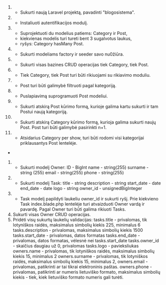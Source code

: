 1. + Sukurti naują Laravel projektą, pavadinti "blogosistema".
2. + Instaliuoti autentifikacijos modulį.
3. + Suprojektuoti du modelius patiems: Category ir Post, 
    + kiekvienas modelis turi tureti bent 3 sugalvotus laukus, 
    + ryšys: Category hasMany Post.
4. + Sukurti modeliams factory ir seeder savo nu0žiūra.
5. + Sukurti visas bazines CRUD operacijas tiek Category, tiek Post.
6. + Tiek Category, tiek Post turi būti rikiuojami su rikiavimo moduliu.
7. + Post turi būti galimybė filtruoti pagal kategoriją.
8. + Puslapiavimą suprogramuoti Post modeliui.
9. + Sukurti atskirą Post kūrimo formą, kurioje galima kartu sukurti ir tam Postui naują kategoriją.
10. + Sukurti atskirą Category kūrimo formą, kurioja galima sukurti naujų Post. Post turi būti galimybė pasirinkti n+1.
11. + Atsidarius Category per show, turi būti rodomi visi kategorijai priklausantys Post lentelėje.

+
1. + Sukurti modelį Owner:
    ID - BigInt
    name - string(255)
    surname - string (255)
    email - string(255)
    phone - string(255)
2. + Sukurti modelį Task:
    title - string
    description - string
    start_date - date
    end_date - date
    logo - string
    owner_id - unsignedBigInteger
3. + Task modelį papildyti laukeliu owner_id ir sukurti ryšį. Prie kiekvieno Task index.blade.php     lentelėje turi atvaizduoti Owner vardą ir pavardę. Pagal Owner turi būti galima rikiuoti Tasks.
4. Sukurti visas Owner CRUD operacijas.
5. Pridėti visų sukurtų laukelių validacijas:
    tasks.title - privalomas, tik lotyniškos raidės, maksimalus simbolių kiekis 225, minimalus 6
    tasks.description - privalomas, maksimalus simbolių kiekis 1500
    tasks.start_date - privalomas, datos formatas
    tasks.end_date - privalomas, datos formatas, vėlesnė nei tasks.start_date
    tasks.owner_id - skaičius daugiau už 0, privalomas
    tasks.logo - pavieksliukas
    owners.name - privalomas, tik lotyniškos raidės, maksimalus simbolių kiekis 15, minimalus 2
    owners.surname - privalomas, tik lotyniškos raidės, maksimalus simbolių kiekis 15, minimalus 2,
    owners.email - privalomas, patikrinti ar tai tikrai elektroninis paštas.
    owners.phone - privalomas, patikrinti ar numeris lietuviško formato, maksimalus simbolių kiekis - tiek, kiek lietuviško formato numeris gali turėti.